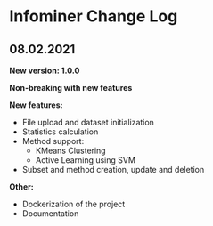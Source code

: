 # Infominer Change Log

## 08.02.2021

**New version: 1.0.0**

**Non-breaking with new features**

**New features:**
- File upload and dataset initialization
- Statistics calculation
- Method support:
    - KMeans Clustering
    - Active Learning using SVM
- Subset and method creation, update and deletion

**Other:**
- Dockerization of the project
- Documentation
